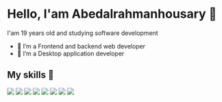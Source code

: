 # Hello, I'am Abedalrahmanhousary 👋



I'am 19 years old and studying software development

- 🔭 I’m a Frontend and backend web developer
- 🌱 I’m a Desktop application developer



## My skills 🚀

![](https://img.shields.io/badge/HTML5-E34F26?style=for-the-badge&logo=html5&logoColor=white)
![](https://img.shields.io/badge/JavaScript-F7DF1E?style=for-the-badge&logo=javascript&logoColor=black)
![](https://img.shields.io/badge/Java-FF8C00?style=for-the-badge&logo=Java&logoColor=white)
![](https://img.shields.io/badge/Bootstrap-563D7C?style=for-the-badge&logo=bootstrap&logoColor=white)
![](https://img.shields.io/badge/CSS3-1572B6?style=for-the-badge&logo=css3&logoColor=white)
![](https://img.shields.io/badge/Python-1572B6?style=for-the-badge&logo=Python&logoColor=yellow)
![](https://img.shields.io/badge/Mysql-1582B6?style=for-the-badge&logo=Mysql&logoColor=white)
![](https://img.shields.io/badge/PHP-501078?style=for-the-badge&logo=PHP&logoColor=white)



